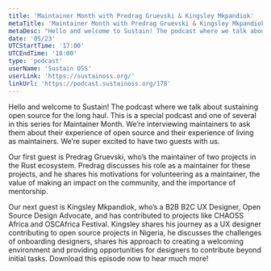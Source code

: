 ```yaml
---
title: 'Maintainer Month with Predrag Gruevski & Kingsley Mkpandiok'
metaTitle: 'Maintainer Month with Predrag Gruevski & Kingsley Mkpandiok'
metaDesc: "Hello and welcome to Sustain! The podcast where we talk about sustaining open source for the long haul. This is a special podcast and one of several in this series for Maintainer Month. We’re interviewing maintainers to ask them about their experience of open source and their experience of living as maintainers. We’re super excited to have two guests with us. Our first guest is Predrag Gruevski, who’s the maintainer of two projects in the Rust ecosystem. Predrag discusses his role as a maintainer for these projects, and he shares his motivations for volunteering as a maintainer, the value of making an impact on the community, and the importance of mentorship. Our next guest is Kingsley Mkpandiok, who’s a B2B B2C UX Designer, Open Source Design Advocate, and has contributed to projects like CHAOSS Africa and OSCAfrica Festival. Kingsley shares his journey as a UX designer contributing to open source projects in Nigeria, he discusses the challenges of onboarding designers, shares his approach to creating a welcoming environment and providing opportunities for designers to contribute beyond initial tasks. Download this episode now to hear much more!"
date: '05/23'
UTCStartTime: '17:00'
UTCEndTime: '18:00'
type: 'podcast'
userName: 'Sustain OSS'
userLink: 'https://sustainoss.org/'
linkUrl: 'https://podcast.sustainoss.org/178'
---
```


Hello and welcome to Sustain! The podcast where we talk about sustaining open source for the long haul. This is a special podcast and one of several in this series for Maintainer Month. We’re interviewing maintainers to ask them about their experience of open source and their experience of living as maintainers. We’re super excited to have two guests with us.

Our first guest is Predrag Gruevski, who’s the maintainer of two projects in the Rust ecosystem. Predrag discusses his role as a maintainer for these projects, and he shares his motivations for volunteering as a maintainer, the value of making an impact on the community, and the importance of mentorship.

Our next guest is Kingsley Mkpandiok, who’s a B2B B2C UX Designer, Open Source Design Advocate, and has contributed to projects like CHAOSS Africa and OSCAfrica Festival. Kingsley shares his journey as a UX designer contributing to open source projects in Nigeria, he discusses the challenges of onboarding designers, shares his approach to creating a welcoming environment and providing opportunities for designers to contribute beyond initial tasks. Download this episode now to hear much more! 